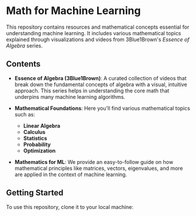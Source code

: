 # Math for Machine Learning

This repository contains resources and mathematical concepts essential for understanding machine learning. It includes various mathematical topics explained through visualizations and videos from 3Blue1Brown's *Essence of Algebra* series.

## Contents

- **Essence of Algebra (3Blue1Brown)**: A curated collection of videos that break down the fundamental concepts of algebra with a visual, intuitive approach. This series helps in understanding the core math that underpins many machine learning algorithms.
  
- **Mathematical Foundations**: Here you'll find various mathematical topics such as:
  - **Linear Algebra**
  - **Calculus**
  - **Statistics**
  - **Probability**
  - **Optimization**
  
- **Mathematics for ML**: We provide an easy-to-follow guide on how mathematical principles like matrices, vectors, eigenvalues, and more are applied in the context of machine learning.

## Getting Started

To use this repository, clone it to your local machine:

